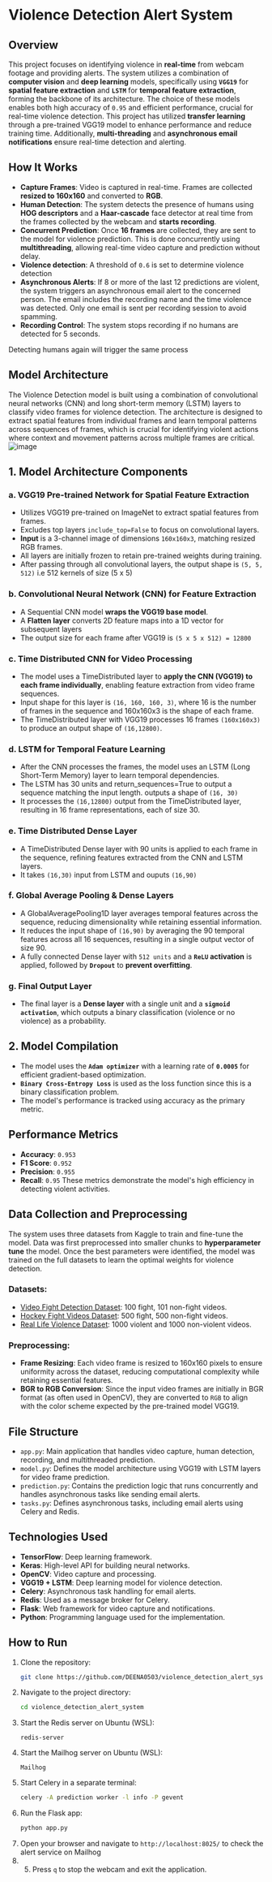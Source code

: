 # Violence Detection Alert System

## Overview
This project focuses on identifying violence in **real-time** from webcam footage and providing alerts. The system utilizes a combination of **computer vision** and **deep learning** models, specifically using **`VGG19`** for **spatial feature extraction** and **`LSTM`** for **temporal feature extraction**, forming the backbone of its architecture. The choice of these models enables both high accuracy of `0.95` and efficient performance, crucial for real-time violence detection.
This project has utilized **transfer learning** through a pre-trained VGG19 model to enhance performance and reduce training time. Additionally, **multi-threading** and **asynchronous email notifications** ensure real-time detection and alerting.

  
## How It Works
*  **Capture Frames**: Video is captured in real-time. Frames are collected **resized to 160x160** and converted to **RGB**.
*  **Human Detection**: The system detects the presence of humans using **HOG descriptors** and a **Haar-cascade** face detector at real time from the frames collected by the webcam and **starts recording**.
*  **Concurrent Prediction**: Once **16 frames** are collected, they are sent to the model for violence prediction. This is done concurrently using **multithreading**, allowing real-time video capture and prediction without delay.
*  **Violence detection**: A threshold of `0.6` is set to determine violence detection
*  **Asynchronous Alerts**: If 8 or more of the last 12 predictions are violent, the system triggers an asynchronous email alert to the concerned person. The email includes the recording name and the time violence was detected. Only one email is sent per recording session to avoid spamming.
*  **Recording Control**: The system stops recording if no humans are detected for 5 seconds.
  
Detecting humans again will trigger the same process


##  Model Architecture
The Violence Detection model is built using a combination of convolutional neural networks (CNN) and long short-term memory (LSTM) layers to classify video frames for violence detection. The architecture is designed to extract spatial features from individual frames and learn temporal patterns across sequences of frames, which is crucial for identifying violent actions where context and movement patterns across multiple frames are critical.
![image](https://github.com/user-attachments/assets/5cf9ac96-54ac-445f-824b-27c29bbf02d1)


##  1. Model Architecture Components
###  a. VGG19 Pre-trained Network for Spatial Feature Extraction
*  Utilizes VGG19 pre-trained on ImageNet to extract spatial features from frames.
*  Excludes top layers `include_top=False` to focus on convolutional layers.
*  **Input** is a 3-channel image of dimensions `160x160x3`, matching resized RGB frames.
*  All layers are initially frozen to retain pre-trained weights during training.
*  After passing through all convolutional layers, the output shape is `(5, 5, 512)` i.e 512 kernels of size (5 x 5)
###  b. Convolutional Neural Network (CNN) for Feature Extraction
*  A Sequential CNN model **wraps the VGG19 base model**.
*  A **Flatten layer** converts 2D feature maps into a 1D vector for subsequent layers
*  The output size for each frame after VGG19 is `(5 x 5 x 512) = 12800`
###  c. Time Distributed CNN for Video Processing
*  The model uses a TimeDistributed layer to **apply the CNN (VGG19) to each frame individually**, enabling feature extraction from video frame sequences.
*  Input shape for this layer is `(16, 160, 160, 3)`, where 16 is the number of frames in the sequence and 160x160x3 is the shape of each frame.
*  The TimeDistributed layer with VGG19 processes 16 frames `(160x160x3)` to produce an output shape of `(16,12800)`.
### d. LSTM for Temporal Feature Learning
*  After the CNN processes the frames, the model uses an LSTM (Long Short-Term Memory) layer to learn temporal dependencies.
*  The LSTM has 30 units and return_sequences=True to output a sequence matching the input length. outputs a shape of `(16, 30)`
*  It processes the `(16,12800)` output from the TimeDistributed layer, resulting in 16 frame representations, each of size 30.
###  e. Time Distributed Dense Layer
*  A TimeDistributed Dense layer with 90 units is applied to each frame in the sequence, refining features extracted from the CNN and LSTM layers.
*  It takes `(16,30)` input from LSTM and ouputs `(16,90)`
###  f. Global Average Pooling & Dense Layers
*  A GlobalAveragePooling1D layer averages temporal features across the sequence, reducing dimensionality while retaining essential information.
*  It reduces the input shape of `(16,90)` by averaging the 90 temporal features across all 16 sequences, resulting in a single output vector of size 90.
*  A fully connected Dense layer with `512 units` and a **`ReLU` activation** is applied, followed by **`Dropout`** to **prevent overfitting**.
### g. Final Output Layer
*  The final layer is a **Dense layer** with a single unit and a **`sigmoid activation`**, which outputs a binary classification (violence or no violence) as a probability.
##  2. Model Compilation
*  The model uses the **`Adam optimizer`** with a learning rate of **`0.0005`** for efficient gradient-based optimization.
*  **`Binary Cross-Entropy Loss`** is used as the loss function since this is a binary classification problem.
*  The model's performance is tracked using accuracy as the primary metric.


##  Performance Metrics
*  **Accuracy**: `0.953`
*  **F1 Score**: `0.952`
*  **Precision**: `0.955`
*  **Recall**: `0.95`
These metrics demonstrate the model's high efficiency in detecting violent activities.


##  Data Collection and Preprocessing
The system uses three datasets from Kaggle to train and fine-tune the model. Data was first preprocessed into smaller chunks to **hyperparameter tune** the model. Once the best parameters were identified, the model was trained on the full datasets to learn the optimal weights for violence detection.

###  Datasets:
*  [Video Fight Detection Dataset](https://www.kaggle.com/datasets/naveenk903/movies-fight-detection-dataset/data): 100 fight, 101 non-fight videos.
*  [Hockey Fight Videos Dataset](https://www.kaggle.com/datasets/yassershrief/hockey-fight-vidoes): 500 fight, 500 non-fight videos.
*  [Real Life Violence Dataset](https://www.kaggle.com/datasets/mohamedmustafa/real-life-violence-situations-dataset/data): 1000 violent and 1000 non-violent videos.
###  Preprocessing:
*  **Frame Resizing**: Each video frame is resized to 160x160 pixels to ensure uniformity across the dataset, reducing computational complexity while retaining essential features.
*  **BGR to RGB Conversion**: Since the input video frames are initially in BGR format (as often used in OpenCV), they are converted to `RGB` to align with the color scheme expected by the pre-trained model VGG19.

## File Structure
*  `app.py`: Main application that handles video capture, human detection, recording, and multithreaded prediction.
*  `model.py`: Defines the model architecture using VGG19 with LSTM layers for video frame prediction.
*  `prediction.py`: Contains the prediction logic that runs concurrently and handles asynchronous tasks like sending email alerts.
*  `tasks.py`: Defines asynchronous tasks, including email alerts using Celery and Redis.

##  Technologies Used
*  **TensorFlow**: Deep learning framework.
*  **Keras**: High-level API for building neural networks.
*  **OpenCV**: Video capture and processing.
*  **VGG19 + LSTM**: Deep learning model for violence detection.
*  **Celery**: Asynchronous task handling for email alerts.
*  **Redis**: Used as a message broker for Celery.
*  **Flask**: Web framework for video capture and notifications.
*  **Python**: Programming language used for the implementation.


##  How to Run
1. Clone the repository:
   ```bash
   git clone https://github.com/DEENA0503/violence_detection_alert_system.git
2. Navigate to the project directory:
   ```bash
   cd violence_detection_alert_system
3. Start the Redis server on Ubuntu (WSL):
   ```wsl
   redis-server
4. Start the Mailhog server on Ubuntu (WSL):
   ```wsl
   Mailhog
5. Start Celery in a separate terminal:
   ```bash
   celery -A prediction worker -l info -P gevent
6. Run the Flask app:
   ```bash
   python app.py
7. Open your browser and navigate to `http://localhost:8025/` to check the alert service on Mailhog
8. 5. Press `q` to stop the webcam and exit the application.
